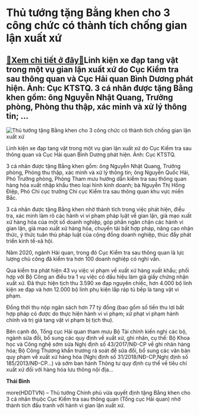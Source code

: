 Thủ tướng tặng Bằng khen cho 3 công chức có thành tích chống gian lận xuất xứ
=============================================================================

[:gift:Xem chi tiết ở đây:gift:](https://hddtvn.com/thu-tuong-tang-bang-khen-cho-3-cong-chuc-co-thanh-tich-chong-gian-lan-xuat-xu/)Linh kiện xe đạp tang vật trong một vụ gian lận xuất xứ do Cục Kiểm tra sau thông quan và Cục Hải quan Bình Dương phát hiện. Ảnh: Cục KTSTQ. 3 cá nhân được tặng Bằng khen gồm: ông Nguyễn Nhật Quang, Trưởng phòng, Phòng thu thập, xác minh và xử lý thông tin; …
-------------------------------------------------------------------------------------------------------------------------------------------------------------------------------------------------------------------------------------------------------------------





![Thủ tướng tặng Bằng khen cho 3 công chức có thành tích chống gian lận xuất xứ](https://hddtvn.com/wp-content/uploads/2021/01/2257_xe_dap_gian_lan_xuat_xu.jpg "Thủ tướng tặng Bằng khen cho 3 công chức có thành tích chống gian lận xuất xứ")


Linh kiện xe đạp tang vật trong một vụ gian lận xuất xứ do Cục Kiểm tra sau thông quan và Cục Hải quan Bình Dương phát hiện. Ảnh: Cục KTSTQ.



3 cá nhân được tặng Bằng khen gồm: ông Nguyễn Nhật Quang, Trưởng phòng, Phòng thu thập, xác minh và xử lý thông tin; ông Nguyễn Quốc Hải, Phó Trưởng phòng, Phòng Tham mưu hướng dẫn kiểm tra sau thông quan hàng hóa xuất nhập khẩu theo loại hình kinh doanh; bà Nguyễn Thị Hồng Điệp, Phó Chi cục trưởng Chi cục Kiểm tra sau thông quan khu vực miền Bắc.


3 cá nhân được tặng Bằng khen nhờ thành tích trong việc phát hiện, điều tra, xác minh làm rõ các hành vi vi phạm pháp luật về gian lận, giả mạo xuất xứ hàng hóa của một số doanh nghiệp, góp phần ngăn chặn các hành vi gian lận, giả mạo xuất xứ hàng hóa, chuyển tải bất hợp pháp, nâng cao nhận thức, ý thức tuân thủ pháp luật của cộng đồng doanh nghiệp, thúc đẩy phát triển kinh tế-xã hội.


Năm 2020, ngành Hải quan, trong đó Cục Kiểm tra sau thông quan là lực lượng chủ công đã kiểm tra hơn 100 doanh nghiệp có nghi vấn.


Qua kiểm tra phát hiện 43 vụ việc vi phạm về xuất xứ hàng xuất khẩu; phối hợp với Bộ Công an điều tra 1 vụ việc có dấu hiệu làm giả giấy chứng nhận xuất xứ. Đã thực hiện tịch thu 3.590 xe đạp nguyên chiếc, hơn 4.000 bộ linh kiện xe đạp và hơn 12.000 bộ linh phụ kiện lắp ráp tủ bếp là tang vật vi phạm.


Đồng thời thu nộp ngân sách hơn 77 tỷ đồng (bao gồm số tiền thu lợi bất hợp pháp có được do thực hiện hành vi vi phạm; xử phạt vi phạm hành chính và trị giá tang vật vi phạm bị tịch thu).


Bên cạnh đó, Tổng cục Hải quan tham mưu Bộ Tài chính kiến nghị các bộ, ngành sửa đổi, bổ sung các quy định về xuất xứ, ghi nhãn, cụ thể: Bộ Khoa học và Công nghệ sớm sửa Nghị định số 43/2017/NĐ-CP về ghi nhãn hàng hóa; Bộ Công Thương khẩn trương rà soát để sửa đổi, bổ sung các văn bản quy phạm về xuất xứ hàng hóa (Nghị định số 31/2018/NĐ-CP,Nghị định số 185/2013/NĐ-CP…) và sớm ban hành Thông tư quy định cụ thể về tiêu chí xuất xứ đối với hàng hóa lưu thông nội địa…




**Thái Bình**



more(HDDTVN) – Thủ tướng Chính phủ vừa quyết định tặng Bằng khen cho 3 cá nhân thuộc Cục Kiểm tra sau thông quan (Tổng cục Hải quan) nhờ thành tích đấu tranh với hành vi gian lận xuất xứ.

